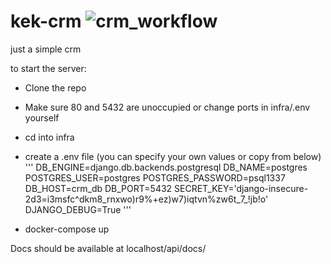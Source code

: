 # kek-crm ![crm_workflow](https://github.com/Turianpy/kek-crm/actions/workflows/main.yaml/badge.svg)
just a simple crm

to start the server:

- Clone the repo
- Make sure 80 and 5432 are unoccupied or change ports in infra/.env yourself
- cd into infra
- create a .env file (you can specify your own values or copy from below)
'''
DB_ENGINE=django.db.backends.postgresql
DB_NAME=postgres
POSTGRES_USER=postgres
POSTGRES_PASSWORD=psql1337
DB_HOST=crm_db
DB_PORT=5432
SECRET_KEY='django-insecure-2d3=i3msfc^dkm8_rnxwo)r9%+ez)w7)iqtvn%zw6t_7_!jb!o'
DJANGO_DEBUG=True
'''

- docker-compose up


Docs should be available at localhost/api/docs/
